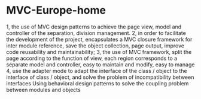 # MVC-Europe-home
1, the use of MVC design patterns to achieve the page view, model and controller of the separation, division management. 2, in order to facilitate the development of the project, encapsulates a MVC closure framework for inter module reference, save the object collection, page output, improve code reusability and maintainability; 3, the use of MVC framework, split the page according to the function of view, each region corresponds to a separate model and controller, easy to maintain and modify, easy to manage 4, use the adapter mode to adapt the interface of the class / object to the interface of class / object, and solve the problem of incompatibility between interfaces Using behavioral design patterns to solve the coupling problem between modules and objects
